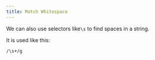 ```yaml
---
title: Match Whitespace
---
```

We can also use selectors like`\s` to find spaces in a string.

It is used like this:

`/\s+/g`